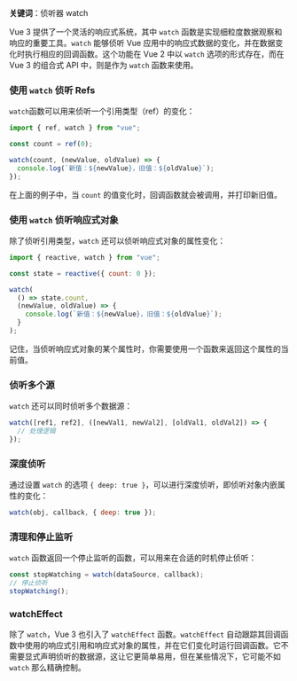 **关键词**：侦听器 watch

Vue 3 提供了一个灵活的响应式系统，其中 `watch` 函数是实现细粒度数据观察和响应的重要工具。`watch` 能够侦听 Vue 应用中的响应式数据的变化，并在数据变化时执行相应的回调函数。这个功能在 Vue 2 中以 `watch` 选项的形式存在，而在 Vue 3 的组合式 API 中，则是作为 `watch` 函数来使用。

### 使用 `watch` 侦听 Refs

`watch`函数可以用来侦听一个引用类型（ref）的变化：

```javascript
import { ref, watch } from "vue";

const count = ref(0);

watch(count, (newValue, oldValue) => {
  console.log(`新值：${newValue}，旧值：${oldValue}`);
});
```

在上面的例子中，当 `count` 的值变化时，回调函数就会被调用，并打印新旧值。

### 使用 `watch` 侦听响应式对象

除了侦听引用类型，`watch` 还可以侦听响应式对象的属性变化：

```javascript
import { reactive, watch } from "vue";

const state = reactive({ count: 0 });

watch(
  () => state.count,
  (newValue, oldValue) => {
    console.log(`新值：${newValue}，旧值：${oldValue}`);
  }
);
```

记住，当侦听响应式对象的某个属性时，你需要使用一个函数来返回这个属性的当前值。

### 侦听多个源

`watch` 还可以同时侦听多个数据源：

```javascript
watch([ref1, ref2], ([newVal1, newVal2], [oldVal1, oldVal2]) => {
  // 处理逻辑
});
```

### 深度侦听

通过设置 `watch` 的选项 `{ deep: true }`，可以进行深度侦听，即侦听对象内嵌属性的变化：

```javascript
watch(obj, callback, { deep: true });
```

### 清理和停止监听

`watch` 函数返回一个停止监听的函数，可以用来在合适的时机停止侦听：

```javascript
const stopWatching = watch(dataSource, callback);
// 停止侦听
stopWatching();
```

### watchEffect

除了 `watch`，Vue 3 也引入了 `watchEffect` 函数。`watchEffect` 自动跟踪其回调函数中使用的响应式引用和响应式对象的属性，并在它们变化时运行回调函数。它不需要显式声明侦听的数据源，这让它更简单易用，但在某些情况下，它可能不如 `watch` 那么精确控制。
